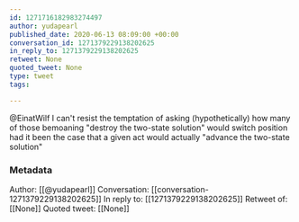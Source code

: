 ```yaml
---
id: 1271716182983274497
author: yudapearl
published_date: 2020-06-13 08:09:00 +00:00
conversation_id: 1271379229138202625
in_reply_to: 1271379229138202625
retweet: None
quoted_tweet: None
type: tweet
tags:

---
```


@EinatWilf I can't resist the temptation of asking (hypothetically) how many of those bemoaning "destroy the two-state solution" would switch position had it been the case that a given act would actually "advance the two-state solution"

### Metadata

Author: [[@yudapearl]]
Conversation: [[conversation-1271379229138202625]]
In reply to: [[1271379229138202625]]
Retweet of: [[None]]
Quoted tweet: [[None]]
